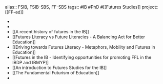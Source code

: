 alias:: FSIB, FSIB-SBS, FF-SBS
tags:: #IB #PhD #[[Futures Studies]]
project:: [[FF-ed]]

-
-
- [[A recent history of futures in the IB]]
- [[Futures Literacy vs Future Literacies - A Balancing Act for Better Education]]
- [[Driving towards Futures Literacy - Metaphors, Mobility and Futures in Education]]
- [[Futures in the IB - Identifying opportunities for promoting FFL in the IBDP and IBMYP]]
- [[An introduction to Futures Studies for the IB]]
- [[The Fundamental Futurism of Education]]
-
